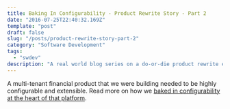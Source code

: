 ```yaml
---
title: Baking In Configurability - Product Rewrite Story - Part 2
date: "2016-07-25T22:40:32.169Z"
template: "post"
draft: false
slug: "/posts/product-rewrite-story-part-2"
category: "Software Development"
tags:
  - "swdev"
description: "A real world blog series on a do-or-die product rewrite engagement from the trenches. This part talks about how we addressed the requirements of configurability and extensibility in the core of the platform."
---
```


A multi-tenant financial product that we were building needed to be highly configurable and extensible.
Read more on how we [baked in configurability at the heart of that platform](https://www.sahajsoft.com/blog/product-rewrite-story-part-2/).

